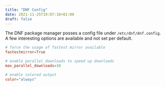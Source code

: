 ```yaml
---
title: "DNF Config"
date: 2021-11-25T19:07:18+01:00
draft: false
---
```


The DNF package manager posses a config file under `/etc/dnf/dnf.config`. A few interesting options are available and not set per default.

```toml
# force the usage of fastest mirror available
fastestmirror=True

# enable parallel downloads to speed up downloads
max_parallel_downloads=10

# enable colored output
color="always"
```